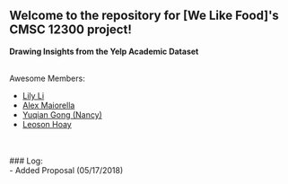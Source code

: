 ## Welcome to the repository for [We Like Food]'s CMSC 12300 project! 

**Drawing Insights from the Yelp Academic Dataset**
<br>
<br>

Awesome Members:
* [Lily Li]("https://github.com/mouyun-lily-li")
* [Alex Maiorella]("https://github.com/donkeyteethUX")
* [Yuqian Gong (Nancy)]("https://github.com/yuqian919")
* [Leoson Hoay]("https://github.com/LeosonH")
<br>
<br>
### Log:
<br>
- Added Proposal (05/17/2018)

